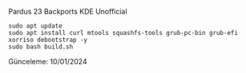 Pardus 23 Backports KDE Unofficial

```
sudo apt update
sudo apt install curl mtools squashfs-tools grub-pc-bin grub-efi xorriso debootstrap -y
sudo bash build.sh
```

Günceleme: 10/01/2024
